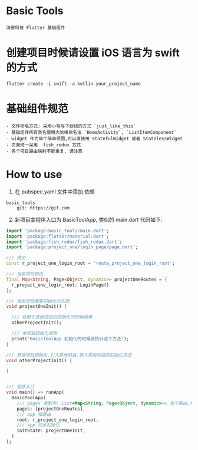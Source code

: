 # Basic Tools
    
    消安科技 Flutter 基础组件

# 创建项目时候请设置 iOS 语言为 swift 的方式
    
    flutter create -i swift -a kotlin your_project_name

# 基础组件规范
    
    - 文件命名方式: 采用小写与下划线的方式 `just_like_this`
    - 基础组件所有类名使用大驼峰命名法 `HomeActivity`, `ListItemComponent`
    - widget 作为单个简单视图,可以直接用 StatefulWidget 或者 StatelessWidget
    - 页面统一采用  fish_redux 方式
    - 各个项目路由映射不能重复, 请注意

# How to use

1. 在 pubspec.yaml 文件中添加 依赖
```shell
basic_tools
    git: https://git.com
```
        
2. 新项目主程序入口为 BasicToolApp, 类似的 main.dart 代码如下:
```dart
import 'package:basic_tools/main.dart';
import 'package:flutter/material.dart';
import 'package:fish_redux/fish_redux.dart';
import 'package:project_one/login_page/page.dart';

/// 路由
const r_project_one_login_root = 'route_project_one_login_root';

/// 当前项目路由
final Map<String, Page<Object, dynamic>> projectOneRoutes = {
  r_project_one_login_root: LoginPage()
};

/// 当前项目需要初始化的东西
void projectOneInit() {

  /// 依赖于其他项目的初始化的时候调用
  otherProjectInit();

  /// 本项目初始化调用
  print('BasicToolApp 初始化的时候会执行这个方法');
}

/// 其他项目初始化,引入其他项目,导入其他项目的初始化方法
void otherProjectInit() {

}


/// 程序入口
void main() => runApp(
  BasicToolApp(
    /// pages 类型为: List<Map<String, Page<Object, dynamic>>> 多个路由,用于集成其他项目时候路由调用
    pages: [projectOneRoutes],
    /// app 根路由
    root: r_project_one_login_root,
    /// app 同步初始化
    initState: projectOneInit,
  )
);

```